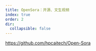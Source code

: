 ```yaml
---
title: OpenSora：开源、文生视频
index: true
order: 2
dir:
  collapsible: false
---
```



<https://github.com/hpcaitech/Open-Sora>